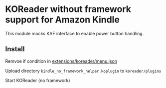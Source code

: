 KOReader without framework support for Amazon Kindle
====================================================

This module mocks KAF interface to enable power button handling.

Install
-------

Remvoe if condition in [extensions/koreader/menu.json](https://github.com/koreader/koreader/blob/v2022.03.1/platform/kindle/extensions/koreader/menu.json#L28)

Upload directory ``kindle_no_framework_helper.koplugin`` to
``koreader/plugins``

Start KOReader (no framework)
